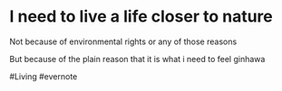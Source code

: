 # I need to live a life closer to nature

Not because of environmental rights or any of those reasons

But because of the plain reason that it is what i need to feel ginhawa

\#Living #evernote

